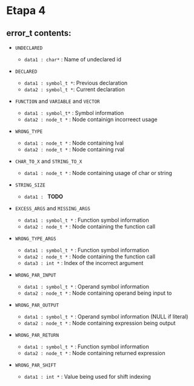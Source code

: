 # Etapa 4

## error_t contents:
  
  - `UNDECLARED`
    * `data1 : char*` : Name of undeclared id

  - `DECLARED`
    * `data1 : symbol_t *`: Previous declaration
    * `data2 : symbol_t *`: Current declaration

  - `FUNCTION` and `VARIABLE` and `VECTOR`
    * `data1 : symbol_t*` : Symbol information
    * `data2 : node_t *` : Node containign incorreect usage

  - `WRONG_TYPE`
    * `data1 : node_t *` : Node containing lval
    * `data2 : node_t *` : Node containing rval

  - `CHAR_TO_X` and `STRING_TO_X`
    * `data1 : node_t *` : Node containing usage of char or string

  - `STRING_SIZE`
    * `data1 : ` **TODO**

  - `EXCESS_ARGS` and  `MISSING_ARGS`
    * `data1 : symbol_t *` : Function symbol information
    * `data2 : node_t *` : Node containing the function call

  - `WRONG_TYPE_ARGS`
    * `data1 : symbol_t *` : Function symbol information
    * `data2 : node_t *` : Node containing the function call
    * `data3 : int *` : Index of the incorrect argument

  - `WRONG_PAR_INPUT`
    * `data1 : symbol_t *` : Operand symbol information
    * `data2 : node_t *` : Node containing operand being input to

  - `WRONG_PAR_OUTPUT`
    * `data1 : symbol_t *` : Operand symbol information (NULL if literal)
    * `data2 : node_t *` : Node containing expression being output

  - `WRONG_PAR_RETURN`
    * `data1 : symbol_t *` : Function symbol information
    * `data2 : node_t *`   : Node containing returned expression
  
  - `WRONG_PAR_SHIFT`
    * `data1 : int *` : Value being used for shift indexing